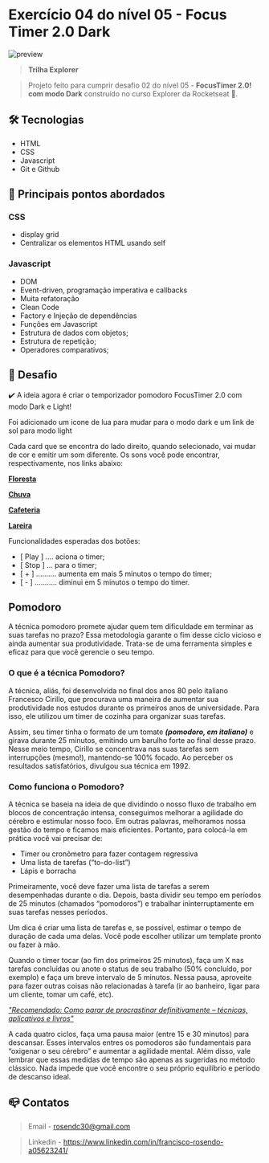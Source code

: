 # Exercício 04 do nível 05 - Focus Timer 2.0 Dark

![preview](./github/preview.jpg)

> <b>Trilha Explorer </b>

> Projeto feito para cumprir desafio 02 do nível 05 - <b>FocusTimer 2.0! com modo Dark</b> construído no curso Explorer da Rocketseat :rocket:. 

## :hammer_and_wrench: Tecnologias

- HTML
- CSS
- Javascript
- Git e Github

## :nut_and_bolt: Principais pontos abordados

### CSS
- display grid
- Centralizar os elementos HTML usando self

### Javascript
- DOM
- Event-driven, programação imperativa e callbacks
- Muita refatoração
- Clean Code
- Factory e Injeção de dependências
- Funções em Javascript
- Estrutura de dados com objetos;
- Estrutura de repetição;
- Operadores comparativos;

## :dart:  Desafio

:heavy_check_mark:  A ideia agora é criar o temporizador pomodoro FocusTimer 2.0 com modo Dark e Light!

Foi adicionado um icone de lua para mudar para o modo dark e um link de sol para modo light

Cada card que se encontra do lado direito, quando selecionado, vai mudar de cor e emitir um som diferente. Os sons você pode encontrar, respectivamente, nos links abaixo:

[**Floresta**](https://drive.google.com/file/d/1CRHkV72WUMdcqec5GT_KdsqFz0z3VAOA/view)

[**Chuva**](https://drive.google.com/file/d/1Ip8xBqAUJ-bty51Wz8JBtX_bWXCgA0P2/view)

[**Cafeteria**](https://drive.google.com/file/d/1OxLKpCwg2wrxXFNUHgZxJ51QEt0ac5RA/view)

[**Lareira**](https://drive.google.com/file/d/1MakaBPxJvTa_whaSM3kEbRcxiVd1GRCB/view)

Funcionalidades esperadas dos botões:

- [ Play ] .... aciona o timer;
- [ Stop ] ... para o timer;
- [ + ] .......... aumenta em mais 5 minutos o tempo do timer;
- [ - ] ........... diminui em 5 minutos o tempo do timer.

## Pomodoro 

A técnica pomodoro promete ajudar quem tem dificuldade em terminar as suas tarefas no prazo? Essa metodologia garante o fim desse ciclo vicioso e ainda aumentar sua produtividade. Trata-se de uma ferramenta simples e eficaz para que você gerencie o seu tempo.

### O que é a técnica Pomodoro?
A técnica, aliás, foi desenvolvida no final dos anos 80 pelo italiano Francesco Cirillo, que procurava uma maneira de aumentar sua produtividade nos estudos durante os primeiros anos de universidade. Para isso, ele utilizou um timer de cozinha para organizar suas tarefas.

Assim, seu timer tinha o formato de um tomate ***(pomodoro, em italiano)*** e girava durante 25 minutos, emitindo um barulho forte ao final desse prazo. Nesse meio tempo, Cirillo se concentrava nas suas tarefas sem interrupções (mesmo!), mantendo-se 100% focado. Ao perceber os resultados satisfatórios, divulgou sua técnica em 1992.

### Como funciona o Pomodoro?
A técnica se baseia na ideia de que dividindo o nosso fluxo de trabalho em blocos de concentração intensa, conseguimos melhorar a agilidade do cérebro e estimular nosso foco. Em outras palavras, melhoramos nossa gestão do tempo e ficamos mais eficientes. Portanto, para colocá-la em prática você vai precisar de:

- Timer ou cronômetro para fazer contagem regressiva 
- Uma lista de tarefas (“to-do-list”)
- Lápis e borracha

Primeiramente, você deve fazer uma lista de tarefas a serem desempenhadas durante o dia. Depois, basta dividir seu tempo em períodos de 25 minutos (chamados “pomodoros”) e trabalhar ininterruptamente em suas tarefas nesses períodos.

 Um dica é criar uma lista de tarefas e, se possível, estimar o tempo de duração de cada uma delas. Você pode escolher utilizar um template pronto ou fazer à mão.

Quando o timer tocar (ao fim dos primeiros 25 minutos), faça um X nas tarefas concluídas ou anote o status de seu trabalho (50% concluído, por exemplo) e faça um breve intervalo de 5 minutos. Nessa pausa, aproveite para fazer outras coisas não relacionadas à tarefa (ir ao banheiro, ligar para um cliente, tomar um café, etc). 

<i>["Recomendado: Como parar de procrastinar definitivamente – técnicas, aplicativos e livros"</i>](https://www.napratica.org.br/dicas-como-parar-de-procrastinar/)

A cada quatro ciclos, faça uma pausa maior (entre 15 e 30 minutos) para descansar. Esses intervalos entres os pomodoros são fundamentais para “oxigenar o seu cérebro” e aumentar a agilidade mental. Além disso, vale lembrar que essas medidas de tempo são apenas as sugeridas no método clássico. Nada impede que você encontre o seu próprio equilíbrio e período de descanso ideal. 

## :mailbox_closed: Contatos

> Email - rosendc30@gmail.com

> Linkedin - https://www.linkedin.com/in/francisco-rosendo-a05623241/
